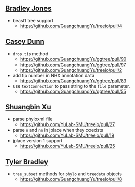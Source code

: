 [Bradley Jones](https://github.com/brj1)
-------------
+ beast1 tree support
  - <https://github.com/GuangchuangYu/treeio/pull/4>

[Casey Dunn](https://github.com/caseywdunn)
----------
+ `drop.tip` method
  - <https://github.com/GuangchuangYu/ggtree/pull/90>
  - <https://github.com/GuangchuangYu/ggtree/pull/97>
  - <https://github.com/GuangchuangYu/treeio/pull/2>
+ add tip number in NHX annotation data
  - <https://github.com/GuangchuangYu/ggtree/pull/83>
+ use `textConnection` to pass string to the `file` parameter.
  - <https://github.com/GuangchuangYu/ggtree/pull/55>

[Shuangbin Xu](https://github.com/xiangpin)
----------
+ parse phyloxml file
  - <https://github.com/YuLab-SMU/treeio/pull/27>
+ parse `n` and `nm` in jplace when they coexists
  - <https://github.com/YuLab-SMU/treeio/pull/19>
+ jplace version 1 support
  - <https://github.com/YuLab-SMU/treeio/pull/25>

[Tyler Bradley](https://github.com/tbradley1013)
------------
+ `tree_subset` methods for `phylo` and `treedata` objects
  - <https://github.com/GuangchuangYu/treeio/pull/8>
